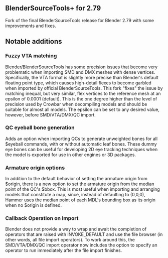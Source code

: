 ## BlenderSourceTools+ for 2.79
Fork of the final BlenderSourceTools release for Blender 2.79 with some improvements and fixes.

## Notable additions

### Fuzzy VTA matching
Blender/BlenderSourceTools has some precision issues that become very problematic when importing SMD and DMX meshes with dense vertices. Specifically, the VTA format is slightly more precise than Blender's default floating point type, which causes high-detail flexes to become garbled when imported by official BlenderSourceTools. This fork "fixes" the issue by matching inequal, but very similar, flex vertices to the reference mesh at an epsilon of 0.0001 (default). This is the one degree higher than the level of precision used by Crowbar when decompiling models and should be suitable for almost all models. The epsilon can be set to any desired value, however, before SMD/VTA/DMX/QC import.

### QC eyeball bone generation
Adds an option when importing QCs to generate unweighted bones for all $eyeball commands, with or without automatic leaf bones. These dummy eye bones can be useful for developing 2D eye tracking techniques when the model is exported for use in other engines or 3D packages.

### Armature origin options
In addition to the default behavior of setting the armature origin from $origin, there is a new option to set the armature origin from the median point of the QC's $bbox. This is most useful when importing and arranging models that constitute a map, since, instead of defaulting to (0,0,0), Hammer uses the median point of each MDL's bounding box as its origin when no $origin is defined.

### Callback Operation on Import
Blender does not provide a way to wrap and await the completion of operators that are raised with INVOKE_DEFAULT and use the file browser (in other words, all file import operators). To work around this, the SMD/VTA/DMX/QC import operator now includes the option to specify an operator to run immediately after the file import finishes.
